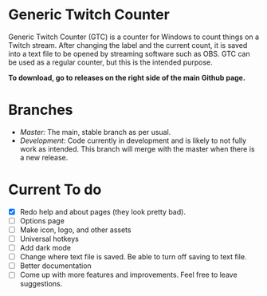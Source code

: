 # Generic Twitch Counter
Generic Twitch Counter (GTC) is a counter for Windows to count things on a Twitch stream. After changing the label and the current count, it is saved into a text file to be opened by streaming software such as OBS. GTC can be used as a regular counter, but this is the intended purpose. 

**To download, go to releases on the right side of the main Github page.**

# Branches
- *Master:* The main, stable branch as per usual.
- *Development:* Code currently in development and is likely to not fully work as intended. This branch will merge with the master when there is a new release.

# Current To do
- [x] Redo help and about pages (they look pretty bad).
- [ ] Options page
- [ ] Make icon, logo, and other assets
- [ ] Universal hotkeys
- [ ] Add dark mode
- [ ] Change where text file is saved. Be able to turn off saving to text file.
- [ ] Better documentation
- [ ] Come up with more features and improvements. Feel free to leave suggestions.
